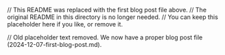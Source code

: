 // This README was replaced with the first blog post file above.
// The original README in this directory is no longer needed.
// You can keep this placeholder here if you like, or remove it.

// Old placeholder text removed. We now have a proper blog post file (2024-12-07-first-blog-post.md).
